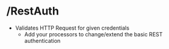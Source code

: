 # /RestAuth 
 - Validates HTTP Request for given credentials
    - Add your processors to change/extend the basic REST authentication
